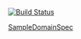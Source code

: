 [![Build Status](https://travis-ci.org/rodolfodpk/myeslib2.svg?branch=master)](https://travis-ci.org/rodolfodpk/myeslib2)


<a href="myeslib2-example/src/test/java/org/myeslib/sampledomain/SampleDomainSpec.groovy">SampleDomainSpec</a>
